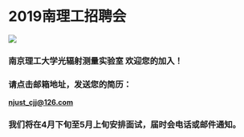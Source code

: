 # 2019南理工招聘会

![](https://i.imgur.com/XiKK4pQ.png)

### 南京理工大学光辐射测量实验室 欢迎您的加入！ 
### 请点击邮箱地址，发送您的简历： 
[**njust_cjj@126.com**](njust_cjj@126.com "njust_cjj@126.com")

### 我们将在4月下旬至5月上旬安排面试，届时会电话或邮件通知。
